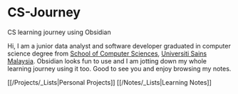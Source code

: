 # CS-Journey

CS learning journey using Obsidian

Hi, I am a junior data analyst and software developer graduated in computer science degree from [School of Computer Sciences](https://cs.usm.my/), [Universiti Sains Malaysia](https://www.usm.my/). Obsidian looks fun to use and I am jotting down my whole learning journey using it too. Good to see you and enjoy browsing my notes.

[[/Projects/_Lists|Personal Projects]]
[[/Notes/_Lists|Learning Notes]]
